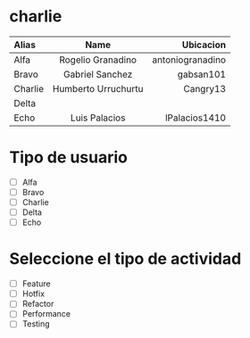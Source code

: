 # charlie

| Alias        | Name                | Ubicacion        |
| :---         |     :---:           |          ---:    |
| Alfa         | Rogelio Granadino   | antoniogranadino |
| Bravo        | Gabriel Sanchez     | gabsan101        |
| Charlie      | Humberto Urruchurtu | Cangry13         |
| Delta        |                     |                  |
| Echo         | Luis Palacios       | lPalacios1410    |

# Tipo de usuario
- [ ] Alfa
- [ ] Bravo 
- [ ] Charlie
- [ ] Delta
- [ ] Echo

# Seleccione el tipo de actividad
- [ ] Feature
- [ ] Hotfix
- [ ] Refactor
- [ ] Performance
- [ ] Testing